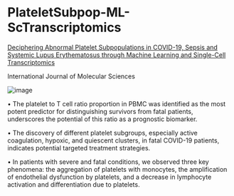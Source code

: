 # PlateletSubpop-ML-ScTranscriptomics

[Deciphering Abnormal Platelet Subpopulations in COVID-19, Sepsis and Systemic Lupus Erythematosus through Machine Learning and Single-Cell Transcriptomics](https://www.mdpi.com/1422-0067/25/11/5941#B44-ijms-25-05941)

International Journal of Molecular Sciences

![image](https://github.com/xqiu625/PlateletSubpop-ML-ScTranscriptomics/assets/26670165/14ac3d98-7811-4b37-a2a7-f0b1037697de)

•	The platelet to T cell ratio proportion in PBMC was identified as the most potent predictor for distinguishing survivors from fatal patients, underscores the potential of this ratio as a prognostic biomarker.

•	The discovery of different platelet subgroups, especially active coagulation, hypoxic, and quiescent clusters, in fatal COVID-19 patients, indicates potential targeted treatment strategies.

•	In patients with severe and fatal conditions, we observed three key phenomena: the aggregation of platelets with monocytes, the amplification of endothelial dysfunction by platelets, and a decrease in lymphocyte activation and differentiation due to platelets.
